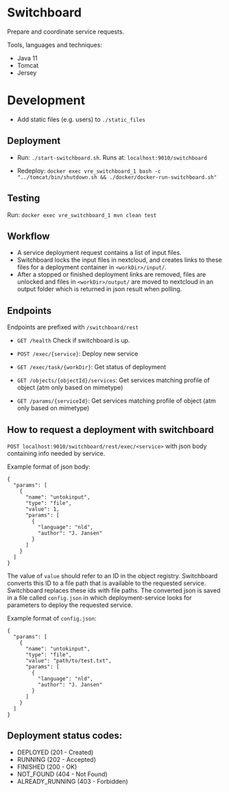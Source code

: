 # Switchboard

Prepare and coordinate service requests.

Tools, languages and techniques:
 - Java 11
 - Tomcat
 - Jersey

# Development
- Add static files (e.g. users) to `./static_files`

## Deployment

- Run: `./start-switchboard.sh`. Runs at: `localhost:9010/switchboard`

- Redeploy: `docker exec vre_switchboard_1 bash -c "../tomcat/bin/shutdown.sh && ./docker/docker-run-switchboard.sh"`

## Testing

Run: `docker exec vre_switchboard_1 mvn clean test`

## Workflow
- A service deployment request contains a list of input files.
- Switchboard locks the input files in nextcloud, and creates links to these files for a deployment container in `<workDir>/input/`.
- After a stopped or finished deployment links are removed, files are unlocked and files in `<workDir>/output/` are moved to nextcloud in an output folder which is returned in json result when polling.

## Endpoints
Endpoints are prefixed with `/switchboard/rest`

- `GET /health`
Check if switchboard is up.

- `POST /exec/{service}`: 
Deploy new service  

- `GET /exec/task/{workDir}`: 
Get status of deployment

- `GET /objects/{objectId}/services`:
Get services matching profile of object (atm only based on mimetype)

- `GET /params/{serviceId}`:
Get services matching profile of object (atm only based on mimetype)

## How to request a deployment with switchboard
`POST localhost:9010/switchboard/rest/exec/<service>` with json body containing info needed by service.

Example format of json body:
```
{
  "params": [
    {
      "name": "untokinput",
      "type": "file",
      "value": 1,
      "params": [
        {
          "language": "nld",
          "author": "J. Jansen"
        }
      ]
    }
  ]
}
```

The value of `value` should refer to an ID in the object registry. Switchboard converts this ID to a file path that is available to the requested service.
Switchboard replaces these ids with file paths.
The converted json is saved in a file called `config.json` in which deployment-service looks for parameters to deploy the requested service.

Example format of `config.json`:
```
{
  "params": [
    {
      "name": "untokinput",
      "type": "file",
      "value": "path/to/test.txt",
      "params": [
        {
          "language": "nld",
          "author": "J. Jansen"
        }
      ]
    }
  ]
}
```

## Deployment status codes:
- DEPLOYED        (201 - Created) 
- RUNNING         (202 - Accepted) 
- FINISHED        (200 - OK)
- NOT_FOUND       (404 - Not Found)
- ALREADY_RUNNING (403 - Forbidden) 
